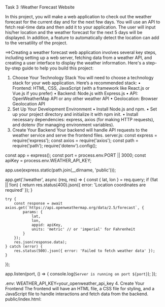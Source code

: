 Task 3 :Weather Forecast Website

In this project, you will make a web application to check out the weather forecast for the current day and for the next few days. You will use an API to fetch real-time data and then add it to your application. The user will input his/her location and the weather forecast for the next 5 days will be displayed. In addition, a feature to automatically detect the location can add to the versatility of the project.


==>Creating a weather forecast web application involves several key steps, including setting up a web server, fetching data from a weather API, and creating a user interface to display the weather information. Here's a step-by-step guide to help you build this project:
1. Choose Your Technology Stack
You will need to choose a technology stack for your web application. Here’s a recommended stack:
•	Frontend: HTML, CSS, JavaScript (with a framework like React.js or Vue.js if you prefer)
•	Backend: Node.js with Express.js
•	API: OpenWeatherMap API or any other weather API
•	Geolocation: Browser Geolocation API
2. Set Up Your Development Environment
•	Install Node.js and npm.
•	Set up your project directory and initialize it with npm init.
•	Install necessary dependencies: express, axios (for making HTTP requests), and dotenv (for managing environment variables).
3. Create Your Backend
Your backend will handle API requests to the weather service and serve the frontend files.
server.js:
const express = require('express');
const axios = require('axios');
const path = require('path');
require('dotenv').config();

const app = express();
const port = process.env.PORT || 3000;
const apiKey = process.env.WEATHER_API_KEY;

app.use(express.static(path.join(__dirname, 'public')));

app.get('/weather', async (req, res) => {
    const { lat, lon } = req.query;
    if (!lat || !lon) {
        return res.status(400).json({ error: 'Location coordinates are required' });
    }

    try {
        const response = await axios.get(`https://api.openweathermap.org/data/2.5/forecast`, {
            params: {
                lat,
                lon,
                appid: apiKey,
                units: 'metric' // or 'imperial' for Fahrenheit
            }
        });
        res.json(response.data);
    } catch (error) {
        res.status(500).json({ error: 'Failed to fetch weather data' });
    }
});

app.listen(port, () => {
    console.log(`Server is running on port ${port}`);
});

.env:
WEATHER_API_KEY=your_openweather_api_key
4. Create Your Frontend
The frontend will have an HTML file, a CSS file for styling, and a JavaScript file to handle interactions and fetch data from the backend.
public/index.html:
<!DOCTYPE html>
<html lang="en">
